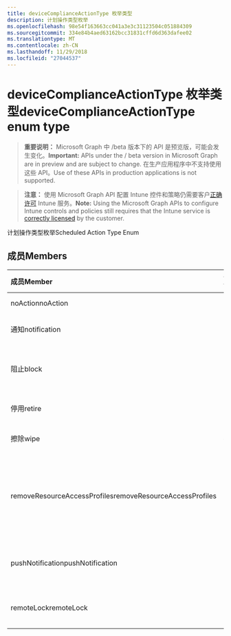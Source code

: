 ```yaml
---
title: deviceComplianceActionType 枚举类型
description: 计划操作类型枚举
ms.openlocfilehash: 98e54f163663cc041a3e3c31123504c051884309
ms.sourcegitcommit: 334e84b4aed63162bcc31831cffd6d363dafee02
ms.translationtype: MT
ms.contentlocale: zh-CN
ms.lasthandoff: 11/29/2018
ms.locfileid: "27044537"
---
```

# <a name="devicecomplianceactiontype-enum-type"></a><span data-ttu-id="618fa-103">deviceComplianceActionType 枚举类型</span><span class="sxs-lookup"><span data-stu-id="618fa-103">deviceComplianceActionType enum type</span></span>

> <span data-ttu-id="618fa-104">**重要说明：** Microsoft Graph 中 /beta 版本下的 API 是预览版，可能会发生变化。</span><span class="sxs-lookup"><span data-stu-id="618fa-104">**Important:** APIs under the / beta version in Microsoft Graph are in preview and are subject to change.</span></span> <span data-ttu-id="618fa-105">在生产应用程序中不支持使用这些 API。</span><span class="sxs-lookup"><span data-stu-id="618fa-105">Use of these APIs in production applications is not supported.</span></span>

> <span data-ttu-id="618fa-106">**注意：** 使用 Microsoft Graph API 配置 Intune 控件和策略仍需要客户[正确许可](https://go.microsoft.com/fwlink/?linkid=839381) Intune 服务。</span><span class="sxs-lookup"><span data-stu-id="618fa-106">**Note:** Using the Microsoft Graph APIs to configure Intune controls and policies still requires that the Intune service is [correctly licensed](https://go.microsoft.com/fwlink/?linkid=839381) by the customer.</span></span>

<span data-ttu-id="618fa-107">计划操作类型枚举</span><span class="sxs-lookup"><span data-stu-id="618fa-107">Scheduled Action Type Enum</span></span>
## <a name="members"></a><span data-ttu-id="618fa-108">成员</span><span class="sxs-lookup"><span data-stu-id="618fa-108">Members</span></span>
|<span data-ttu-id="618fa-109">成员</span><span class="sxs-lookup"><span data-stu-id="618fa-109">Member</span></span>|<span data-ttu-id="618fa-110">值</span><span class="sxs-lookup"><span data-stu-id="618fa-110">Value</span></span>|<span data-ttu-id="618fa-111">说明</span><span class="sxs-lookup"><span data-stu-id="618fa-111">Description</span></span>|
|:---|:---|:---|
|<span data-ttu-id="618fa-112">noAction</span><span class="sxs-lookup"><span data-stu-id="618fa-112">noAction</span></span>|<span data-ttu-id="618fa-113">0</span><span class="sxs-lookup"><span data-stu-id="618fa-113">0</span></span>|<span data-ttu-id="618fa-114">任何操作</span><span class="sxs-lookup"><span data-stu-id="618fa-114">No Action</span></span>|
|<span data-ttu-id="618fa-115">通知</span><span class="sxs-lookup"><span data-stu-id="618fa-115">notification</span></span>|<span data-ttu-id="618fa-116">1</span><span class="sxs-lookup"><span data-stu-id="618fa-116">1</span></span>|<span data-ttu-id="618fa-117">发送通知</span><span class="sxs-lookup"><span data-stu-id="618fa-117">Send Notification</span></span>|
|<span data-ttu-id="618fa-118">阻止</span><span class="sxs-lookup"><span data-stu-id="618fa-118">block</span></span>|<span data-ttu-id="618fa-119">2</span><span class="sxs-lookup"><span data-stu-id="618fa-119">2</span></span>|<span data-ttu-id="618fa-120">阻止 AAD 中的设备</span><span class="sxs-lookup"><span data-stu-id="618fa-120">Block the device in AAD</span></span>|
|<span data-ttu-id="618fa-121">停用</span><span class="sxs-lookup"><span data-stu-id="618fa-121">retire</span></span>|<span data-ttu-id="618fa-122">3</span><span class="sxs-lookup"><span data-stu-id="618fa-122">3</span></span>|<span data-ttu-id="618fa-123">停用设备</span><span class="sxs-lookup"><span data-stu-id="618fa-123">Retire the device</span></span>|
|<span data-ttu-id="618fa-124">擦除</span><span class="sxs-lookup"><span data-stu-id="618fa-124">wipe</span></span>|<span data-ttu-id="618fa-125">4</span><span class="sxs-lookup"><span data-stu-id="618fa-125">4</span></span>|<span data-ttu-id="618fa-126">擦除设备</span><span class="sxs-lookup"><span data-stu-id="618fa-126">Wipe the device</span></span>|
|<span data-ttu-id="618fa-127">removeResourceAccessProfiles</span><span class="sxs-lookup"><span data-stu-id="618fa-127">removeResourceAccessProfiles</span></span>|<span data-ttu-id="618fa-128">5</span><span class="sxs-lookup"><span data-stu-id="618fa-128">5</span></span>|<span data-ttu-id="618fa-129">从设备中删除资源访问配置文件</span><span class="sxs-lookup"><span data-stu-id="618fa-129">Remove Resource Access Profiles from the device</span></span>|
|<span data-ttu-id="618fa-130">pushNotification</span><span class="sxs-lookup"><span data-stu-id="618fa-130">pushNotification</span></span>|<span data-ttu-id="618fa-131">9</span><span class="sxs-lookup"><span data-stu-id="618fa-131">9</span></span>|<span data-ttu-id="618fa-132">向设备发送推送通知</span><span class="sxs-lookup"><span data-stu-id="618fa-132">Send push notification to device</span></span>|
|<span data-ttu-id="618fa-133">remoteLock</span><span class="sxs-lookup"><span data-stu-id="618fa-133">remoteLock</span></span>|<span data-ttu-id="618fa-134">10</span><span class="sxs-lookup"><span data-stu-id="618fa-134">10</span></span>|<span data-ttu-id="618fa-135">远程锁定设备</span><span class="sxs-lookup"><span data-stu-id="618fa-135">Remotely lock the device</span></span>|





